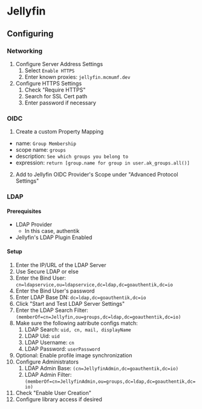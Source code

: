 # Jellyfin

## Configuring

### Networking

1. Configure Server Address Settings
   1. Select `Enable HTTPS`
   2. Enter known proxies: `jellyfin.mcmumf.dev`
2. Configure HTTPS Settings
   1. Check "Require HTTPS"
   2. Search for SSL Cert path
   3. Enter password if necessary

### OIDC

1. Create a custom Property Mapping
  - name: `Group Membership`
  - scope name: `groups`
  - description: `See which groups you belong to`
  - expression: `return [group.name for group in user.ak_groups.all()]`
2. Add to Jellyfin OIDC Provider's Scope under "Advanced Protocol Settings"

### LDAP

#### Prerequisites

- LDAP Provider
  - In this case, authentik
- Jellyfin's LDAP Plugin Enabled

#### Setup

1. Enter the IP/URL of the LDAP Server
2. Use Secure LDAP or else
3. Enter the Bind User: `cn=ldapservice,ou=ldapservice,dc=ldap,dc=goauthentik,dc=io`
4. Enter the Bind User's password
5. Enter LDAP Base DN: `dc=ldap,dc=goauthentik,dc=io`
6. Click "Start and Test LDAP Server Settings"
7. Enter the LDAP Search Filter: `(memberOf=cn=Jellyfin,ou=groups,dc=ldap,dc=goauthentik,dc=io)`
8. Make sure the following aatribute configs match:
   1. LDAP Search: `uid, cn, mail, displayName`
   2. LDAP Uid: `uid`
   3. LDAP Username: `cn`
   4. LDAP Password: `userPassword`
9. Optional: Enable profile image synchronization
10. Configure Administrators
    1. LDAP Admin Base: `(cn=JellyfinAdmin,dc=goauthentik,dc=io)`
    2. LDAP Admin Filter: `(memberOf=cn=JellyfinAdmin,ou=groups,dc=ldap,dc=goauthentik,dc=io)`
11. Check "Enable User Creation"
12. Configure library access if desired
